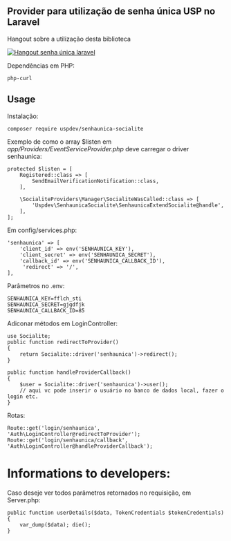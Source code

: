 ## Provider para utilização de senha única USP no Laravel

Hangout sobre a utilização desta biblioteca

[![Hangout senha única laravel](https://img.youtube.com/vi/jLFM2AUFJgw/0.jpg)](https://youtu.be/jLFM2AUFJgw)

Dependências em PHP:

    php-curl

## Usage

Instalação:

    composer require uspdev/senhaunica-socialite
    
Exemplo de como o array $listen em *app/Providers/EventServiceProvider.php*
deve carregar o driver senhaunica:

    protected $listen = [
        Registered::class => [
            SendEmailVerificationNotification::class,
        ],

        \SocialiteProviders\Manager\SocialiteWasCalled::class => [
            'Uspdev\SenhaunicaSocialite\SenhaunicaExtendSocialite@handle',
        ],
    ];

Em config/services.php:

    'senhaunica' => [
        'client_id' => env('SENHAUNICA_KEY'),
        'client_secret' => env('SENHAUNICA_SECRET'),
        'callback_id' => env('SENHAUNICA_CALLBACK_ID'),
         'redirect' => '/',
    ], 

Parâmetros no .env:

    SENHAUNICA_KEY=fflch_sti
    SENHAUNICA_SECRET=gjgdfjk
    SENHAUNICA_CALLBACK_ID=85

Adiconar métodos em LoginController:

    use Socialite;
    public function redirectToProvider()
    {
        return Socialite::driver('senhaunica')->redirect();
    }

    public function handleProviderCallback()
    {
        $user = Socialite::driver('senhaunica')->user();
        // aqui vc pode inserir o usuário no banco de dados local, fazer o login etc.
    }

Rotas:

    Route::get('login/senhaunica', 'Auth\LoginController@redirectToProvider');
    Route::get('login/senhaunica/callback', 'Auth\LoginController@handleProviderCallback');

# Informations to developers:

Caso deseje ver todos parâmetros retornados no requisição, em Server.php:

    public function userDetails($data, TokenCredentials $tokenCredentials)
    {  
        var_dump($data); die();
    }
